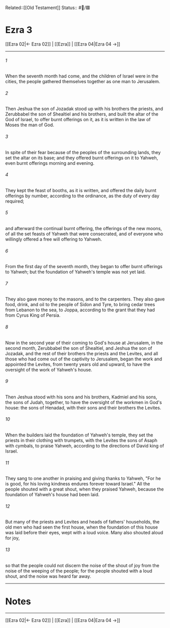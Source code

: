 Related::[[Old Testament]]
Status:: #📖/🟥
# Ezra 3

[[Ezra 02|← Ezra 02]] | [[Ezra]] | [[Ezra 04|Ezra 04 →]]
***



###### 1 
When the seventh month had come, and the children of Israel were in the cities, the people gathered themselves together as one man to Jerusalem. 

###### 2 
Then Jeshua the son of Jozadak stood up with his brothers the priests, and Zerubbabel the son of Shealtiel and his brothers, and built the altar of the God of Israel, to offer burnt offerings on it, as it is written in the law of Moses the man of God. 

###### 3 
In spite of their fear because of the peoples of the surrounding lands, they set the altar on its base; and they offered burnt offerings on it to Yahweh, even burnt offerings morning and evening. 

###### 4 
They kept the feast of booths, as it is written, and offered the daily burnt offerings by number, according to the ordinance, as the duty of every day required; 

###### 5 
and afterward the continual burnt offering, the offerings of the new moons, of all the set feasts of Yahweh that were consecrated, and of everyone who willingly offered a free will offering to Yahweh. 

###### 6 
From the first day of the seventh month, they began to offer burnt offerings to Yahweh; but the foundation of Yahweh's temple was not yet laid. 

###### 7 
They also gave money to the masons, and to the carpenters. They also gave food, drink, and oil to the people of Sidon and Tyre, to bring cedar trees from Lebanon to the sea, to Joppa, according to the grant that they had from Cyrus King of Persia. 

###### 8 
Now in the second year of their coming to God's house at Jerusalem, in the second month, Zerubbabel the son of Shealtiel, and Jeshua the son of Jozadak, and the rest of their brothers the priests and the Levites, and all those who had come out of the captivity to Jerusalem, began the work and appointed the Levites, from twenty years old and upward, to have the oversight of the work of Yahweh's house. 

###### 9 
Then Jeshua stood with his sons and his brothers, Kadmiel and his sons, the sons of Judah, together, to have the oversight of the workmen in God's house: the sons of Henadad, with their sons and their brothers the Levites. 

###### 10 
When the builders laid the foundation of Yahweh's temple, they set the priests in their clothing with trumpets, with the Levites the sons of Asaph with cymbals, to praise Yahweh, according to the directions of David king of Israel. 

###### 11 
They sang to one another in praising and giving thanks to Yahweh, "For he is good, for his loving kindness endures forever toward Israel." All the people shouted with a great shout, when they praised Yahweh, because the foundation of Yahweh's house had been laid. 

###### 12 
But many of the priests and Levites and heads of fathers' households, the old men who had seen the first house, when the foundation of this house was laid before their eyes, wept with a loud voice. Many also shouted aloud for joy, 

###### 13 
so that the people could not discern the noise of the shout of joy from the noise of the weeping of the people; for the people shouted with a loud shout, and the noise was heard far away.

---
# Notes


***
[[Ezra 02|← Ezra 02]] | [[Ezra]] | [[Ezra 04|Ezra 04 →]]
